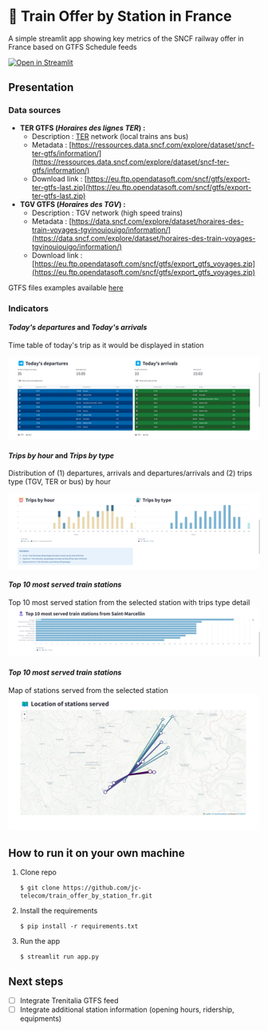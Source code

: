 # :train2: Train Offer by Station in France

A simple streamlit app showing key metrics of the SNCF railway offer in France based on GTFS Schedule feeds

[![Open in Streamlit](https://static.streamlit.io/badges/streamlit_badge_black_white.svg)](https://trainofferbystationfr-zy5ykjzbgtujc23v6zvkaj.streamlit.app/)

## Presentation

### Data sources

- **TER GTFS (_Horaires des lignes TER_) :**
  - Description : [TER](https://www.sncf-voyageurs.com/fr/voyagez-avec-nous/en-france/ter/carte-ter/) network (local trains ans bus)
  - Metadata : [https://ressources.data.sncf.com/explore/dataset/sncf-ter-gtfs/information/](https://ressources.data.sncf.com/explore/dataset/sncf-ter-gtfs/information/)
  - Download link : [https://eu.ftp.opendatasoft.com/sncf/gtfs/export-ter-gtfs-last.zip](https://eu.ftp.opendatasoft.com/sncf/gtfs/export-ter-gtfs-last.zip)
- **TGV GTFS (_Horaires des TGV_) :**
  - Description : TGV network (high speed trains)
  - Metadata : [https://data.sncf.com/explore/dataset/horaires-des-train-voyages-tgvinouiouigo/information/](https://data.sncf.com/explore/dataset/horaires-des-train-voyages-tgvinouiouigo/information/)
  - Download link : [https://eu.ftp.opendatasoft.com/sncf/gtfs/export_gtfs_voyages.zip](https://eu.ftp.opendatasoft.com/sncf/gtfs/export_gtfs_voyages.zip)

GTFS files examples available [here](https://github.com/jc-telecom/train_offer_by_station_fr/tree/main/GTFS%20feed%20examples)

### Indicators

#### _Today's departures_ and _Today's arrivals_

Time table of today's trip as it would be displayed in station

![Today's departures and Today's arrivals](demo/time_tables.png)

#### _Trips by hour_ and _Trips by type_

Distribution of (1) departures, arrivals and departures/arrivals and (2) trips type (TGV, TER or bus) by hour

![Trips by hour and Trips by type](demo/trips_by_hour_and_type.png)

#### _Top 10 most served train stations_

Top 10 most served station from the selected station with trips type detail
![Most served stations](demo/most_served_stations.png)

#### _Top 10 most served train stations_

Map of stations served from the selected station
![Location of stations served](demo/location_stations_served.png)

## How to run it on your own machine

1. Clone repo
   ```
   $ git clone https://github.com/jc-telecom/train_offer_by_station_fr.git
   ```
2. Install the requirements
   ```
   $ pip install -r requirements.txt
   ```
3. Run the app

   ```
   $ streamlit run app.py
   ```

## Next steps

- [ ] Integrate Trenitalia GTFS feed
- [ ] Integrate additional station information (opening hours, ridership, equipments)
<!-- 
Comment code
Add description
Clean Github s
Publish

v2
Integrate https://ressources.data.sncf.com/explore/dataset/frequentation-gares/table/?disjunctive.nom_gare&disjunctive.code_postal

Integrate :
https://ressources.data.sncf.com/explore/dataset/objets-trouves-restitution/table/?sort=date
https://ressources.data.sncf.com/explore/dataset/objets-trouves-gares/table/?sort=date

https://ressources.data.sncf.com/explore/dataset/gares-equipees-du-wifi/table/?sort=nom_de_la_gare

Sticky city choose -->

